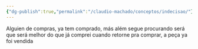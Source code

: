 ```yaml
---
{"dg-publish":true,"permalink":"/claudio-machado/conceptos/indecisao/"}
---
```


Alguien de compras, ya tem comprado, más além segue procurando será que será melhor do que já comprei cuando retorne pra comprar, a peça ya foi vendida 


